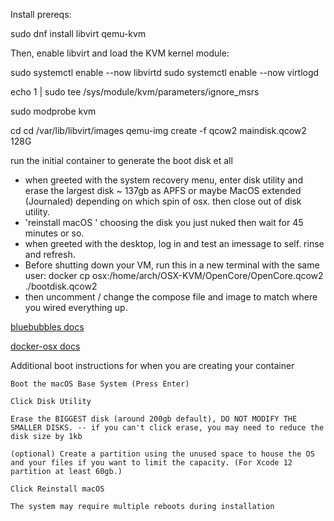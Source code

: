 Install prereqs:

sudo dnf install libvirt qemu-kvm

Then, enable libvirt and load the KVM kernel module:

sudo systemctl enable --now libvirtd
sudo systemctl enable --now virtlogd

echo 1 | sudo tee /sys/module/kvm/parameters/ignore_msrs

sudo modprobe kvm

cd <path to store disk image at>
cd /var/lib/libvirt/images
qemu-img create -f qcow2 maindisk.qcow2 128G

run the initial container to generate the boot disk et all

- when greeted with the system recovery menu, enter disk utility and erase the largest disk ~ 137gb as APFS or maybe MacOS extended (Journaled) depending on which spin of osx. then close out of disk utility.
- 'reinstall macOS <version>' choosing the disk you just nuked then wait for 45 minutes or so.
- when greeted with the desktop, log in and test an imessage to self. rinse and refresh.
- Before shutting down your VM, run this in a new terminal with the same user:
docker cp osx:/home/arch/OSX-KVM/OpenCore/OpenCore.qcow2 ./bootdisk.qcow2
- then uncomment / change the compose file and image to match where you wired everything up.





[bluebubbles docs](https://docs.bluebubbles.app/server/advanced/macos-virtualization/running-bluebubbles-in-docker-osx)

[docker-osx docs](https://github.com/sickcodes/Docker-OSX#initial-setup)

Additional boot instructions for when you are creating your container

    Boot the macOS Base System (Press Enter)

    Click Disk Utility

    Erase the BIGGEST disk (around 200gb default), DO NOT MODIFY THE SMALLER DISKS. -- if you can't click erase, you may need to reduce the disk size by 1kb

    (optional) Create a partition using the unused space to house the OS and your files if you want to limit the capacity. (For Xcode 12 partition at least 60gb.)

    Click Reinstall macOS

    The system may require multiple reboots during installation
